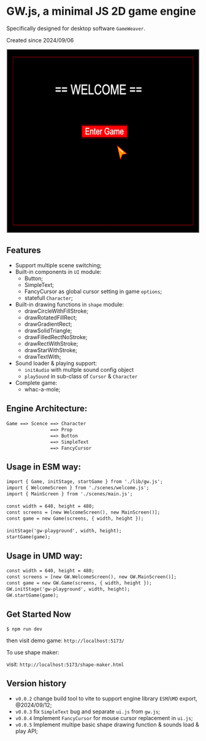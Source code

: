# GW.js, a minimal JS 2D game engine

Specifically designed for desktop software `GameWeaver`.

Created since 2024/09/06

<img src="./assets/welcome_to_gw.png" width="640" height="480" title="welcome screen" />

## Features

- Support multiple scene switching;
- Built-in components in `UI` module: 
  + Button;
  + SimpleText;
  + FancyCursor as global cursor setting in game `options`;
  + statefull `Character`;
- Built-in drawing functions in `shape` module:
  + drawCircleWithFillStroke;
  + drawRotatedFillRect;
  + drawGradientRect;
  + drawSolidTriangle;
  + drawFilledRectNoStroke;
  + drawRectWithStroke;
  + drawStarWithStroke;
  + drawTextWith;
- Sound loader & playing support:
  + `initAudio` with multple sound config object
  + `playSound` in sub-class of `Cursor` & `Character`
- Complete game:
  + whac-a-mole;


## Engine Architecture:
 
```
Game ==> Scence ==> Character
                ==> Prop
                ==> Button
                ==> SimpleText
                ==> FancyCursor
```

## Usage in ESM way:

```
import { Game, initStage, startGame } from './lib/gw.js';
import { WelcomeScreen } from './scenes/welcome.js';
import { MainScreen } from './scenes/main.js';

const width = 640, height = 480;
const screens = [new WelcomeScreen(), new MainScreen()];
const game = new Game(screens, { width, height });

initStage('gw-playground', width, height);
startGame(game);
```


## Usage in UMD way:

```
const width = 640, height = 480;
const screens = [new GW.WelcomeScreen(), new GW.MainScreen()];
const game = new GW.Game(screens, { width, height });
GW.initStage('gw-playground', width, height);
GW.startGame(game);
```

## Get Started Now

```
$ npm run dev
```

then visit demo game: `http://localhost:5173/`


To use shape maker:

visit: `http://localhost:5173/shape-maker.html`


## Version history

- `v0.0.2` change build tool to vite to support engine library `ESM`/`UMD` export, @2024/09/12;
- `v0.0.3` fix `SimpleText` bug and separate `ui.js` from `gw.js`;
- `v0.0.4` Implement `FancyCursor` for mouse cursor replacement in `ui.js`;
- `v0.0.5` Implement multipe basic shape drawing function & sounds load & play API;